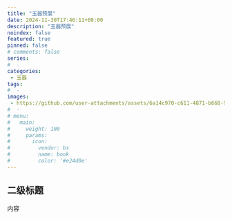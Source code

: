 ```yaml
---
title: "玉器预展"
date: 2024-11-30T17:46:11+08:00
description: "玉器预展"
noindex: false
featured: true
pinned: false
# comments: false
series:
#  - 
categories:
 - 玉器
tags:
#  - 
images: 
 - https://github.com/user-attachments/assets/6a14c970-c611-4871-b668-9c52db734e8d
#  - 
# menu:
#   main:
#     weight: 100
#     params:
#       icon:
#         vendor: bs
#         name: book
#         color: '#e24d0e'
---
```


## 二级标题

内容
